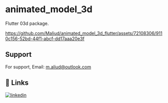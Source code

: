 # animated_model_3d

Flutter 03d package.



https://github.com/Maliud/animated_model_3d_flutter/assets/72108306/9110c156-52bd-44f1-abcf-dd17aaa20e3f



## Support

For support, Email: m.aliud@outlook.com



## 🔗 Links
[![linkedin](https://img.shields.io/badge/linkedin-0A66C2?style=for-the-badge&logo=linkedin&logoColor=white)](https://www.linkedin.com/in/muhammed-ali-ud-ali76/)
